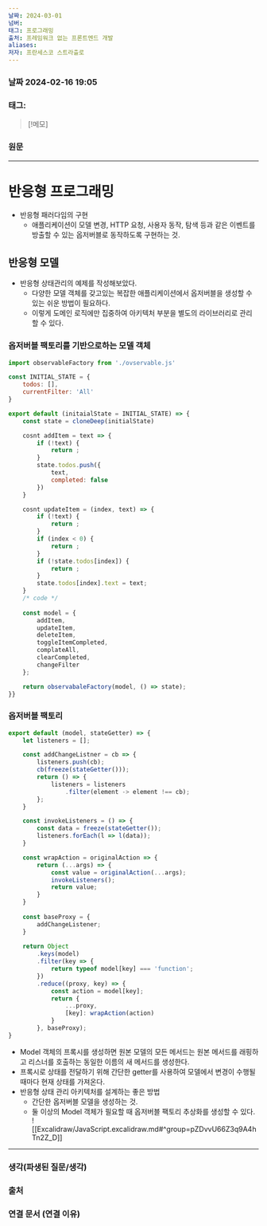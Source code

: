 ```yaml
---
날짜: 2024-03-01
넘버: 
태그: 프로그래밍
출처: 프레임워크 없는 프론트엔드 개발
aliases: 
저자: 프란세스코 스트라츨로
---
```

### 날짜  2024-02-16 19:05

### 태그:

>[!메모]
>

### 원문
---
# 반응형 프로그래밍
- 반응형 패러다임의 구현
	- 애플리케이션이 모델 변경, HTTP 요청, 사용자 동작, 탐색 등과 같은 이벤트를 방출할 수 있는 옵저버블로 동작하도록 구현하는 것.
## 반응형 모델
- 반응형 상태관리의 예제를 작성해보았다.
	- 다양한 모델 객체를 갖고있는 복잡한 애플리케이션에서 옵저버블을 생성할 수 있는 쉬운 방법이 필요하다.
	- 이렇게 도메인 로직에만 집중하여 아키텍처 부분을 별도의 라이브러리로 관리할 수 있다.
### 옵저버블 팩토리를 기반으로하는 모델 객체
```js
import observableFactory from './ovservable.js'

const INITIAL_STATE = {
	todos: [],
	currentFilter: 'All'
}

export default (initaialState = INITIAL_STATE) => {
	const state = cloneDeep(initialState)

	cosnt addItem = text => {
		if (!text) {
			return ;
		}
		state.todos.push({
			text,
			completed: false
		})
	}

	cosnt updateItem = (index, text) => {
		if (!text) {
			return ;
		}
		if (index < 0) {
			return ;
		}
		if (!state.todos[index]) {
			return ;
		}
		state.todos[index].text = text;
	}
	/* code */
	
	const model = {
		addItem,
		updateItem,
		deleteItem,
		toggleItemCompleted,
		complateAll,
		clearCompleted,
		changeFilter
	};

	return observabaleFactory(model, () => state);
}}
```
### 옵저버블 팩토리
```js
export default (model, stateGetter) => {
	let listeners = [];

	const addChangeListner = cb => {
		listeners.push(cb);
		cb(freeze(stateGetter()));
		return () => {
			listeners = listeners
				.filter(element -> element !== cb);
		};
	}

	const invokeListeners = () => {
		const data = freeze(stateGetter());
		listeners.forEach(l => l(data));
	}

	const wrapAction = originalAction => {
		return (...args) => {
			const value = originalAction(...args);
			invokeListeners();
			return value;
		}
	}
	
	const baseProxy = {
		addChangeListener;
	}
	
	return Object
		.keys(model)
		.filter(key => {
			return typeof model[key] === 'function';
		})
		.reduce((proxy, key) => {
			const action = model[key];
			return {
				...proxy,
				[key]: wrapAction(action)
			}
		}, baseProxy);
}
```
- Model 객체의 프록시를 생성하면 원본 모델의 모든 메서드는 원본 메서드를 래핑하고 리스너를 호출하는 동일한 이름의 새 메서드를 생성한다.
- 프록시로 상태를 전달하기 위해 간단한 getter를 사용하여 모델에서 변경이 수행될 때마다 현재 상태를 가져온다.
- 반응형 상태 관리 아키텍처를 설계하는 좋은 방법
	- 간단한 옵저버블 모델을 생성하는 것.
	- 둘 이상의 Model 객체가 필요할 때 옵저버블 팩토리 추상화를 생성할 수 있다.
![[Excalidraw/JavaScript.excalidraw.md#^group=pZDvvU66Z3q9A4hTn2Z_D]]

---
### 생각(파생된 질문/생각)

### 출처

### 연결 문서 (연결 이유)
